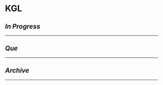 # KGL

## *In Progress*

--------------------

## *Que*

-----------------------------------
## *Archive*

-----------------------------------
